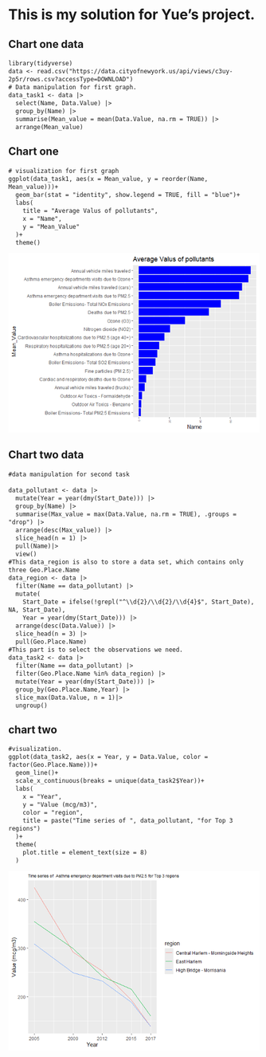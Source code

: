 # This is my solution for Yue’s project.

## Chart one data

    library(tidyverse)
    data <- read.csv("https://data.cityofnewyork.us/api/views/c3uy-2p5r/rows.csv?accessType=DOWNLOAD")
    # Data manipulation for first graph.
    data_task1 <- data |>
      select(Name, Data.Value) |>
      group_by(Name) |>
      summarise(Mean_value = mean(Data.Value, na.rm = TRUE)) |>
      arrange(Mean_value)

## Chart one

    # visualization for first graph
    ggplot(data_task1, aes(x = Mean_value, y = reorder(Name, Mean_value)))+
      geom_bar(stat = "identity", show.legend = TRUE, fill = "blue")+
      labs(
        title = "Average Valus of pollutants",
        x = "Name",
        y = "Mean_Value"
      )+
      theme()

![](solution-from-Yuguang_files/figure-markdown_strict/chart_one-1.png)

## Chart two data

    #data manipulation for second task

    data_pollutant <- data |>
      mutate(Year = year(dmy(Start_Date))) |>
      group_by(Name) |>
      summarise(Max_value = max(Data.Value, na.rm = TRUE), .groups = "drop") |>
      arrange(desc(Max_value)) |>
      slice_head(n = 1) |>
      pull(Name)|>
      view()
    #This data_region is also to store a data set, which contains only three Geo.Place.Name
    data_region <- data |>
      filter(Name == data_pollutant) |>
      mutate(
        Start_Date = ifelse(!grepl("^\\d{2}/\\d{2}/\\d{4}$", Start_Date), NA, Start_Date),
        Year = year(dmy(Start_Date))) |>
      arrange(desc(Data.Value)) |>
      slice_head(n = 3) |>
      pull(Geo.Place.Name)
    #This part is to select the observations we need.
    data_task2 <- data |>
      filter(Name == data_pollutant) |>
      filter(Geo.Place.Name %in% data_region) |>
      mutate(Year = year(dmy(Start_Date))) |>
      group_by(Geo.Place.Name,Year) |>
      slice_max(Data.Value, n = 1)|>
      ungroup()

## chart two

    #visualization.
    ggplot(data_task2, aes(x = Year, y = Data.Value, color = factor(Geo.Place.Name)))+
      geom_line()+
      scale_x_continuous(breaks = unique(data_task2$Year))+
      labs(
        x = "Year",
        y = "Value (mcg/m3)",
        color = "region",
        title = paste("Time series of ", data_pollutant, "for Top 3 regions")
      )+
      theme(
        plot.title = element_text(size = 8)
      )

![](solution-from-Yuguang_files/figure-markdown_strict/chart_two-1.png)
